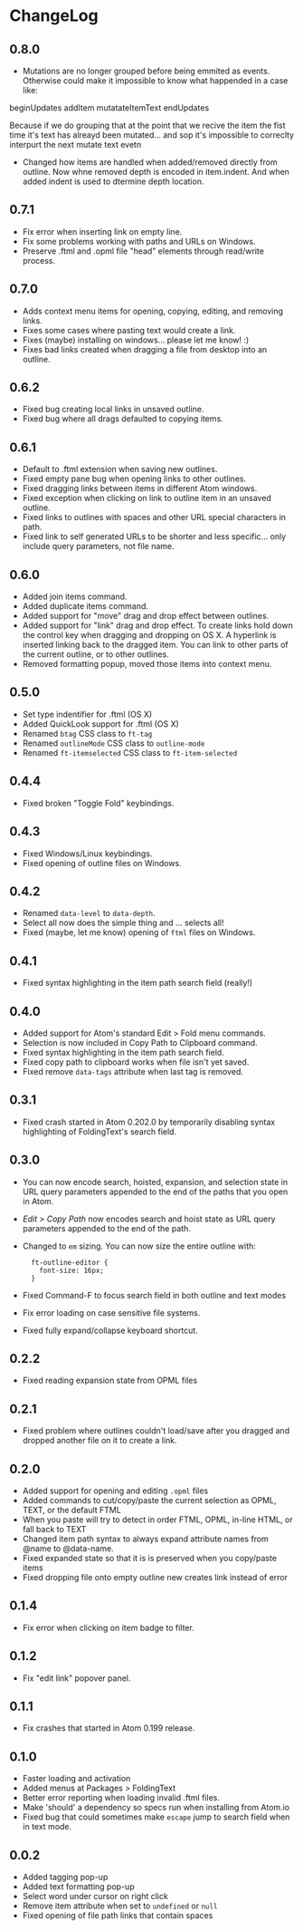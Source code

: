 # ChangeLog

## 0.8.0

- Mutations are no longer grouped before being emmited as events. Otherwise could make it impossible to know what happended in a case like:

beginUpdates
addItem
mutatateItemText
endUpdates

Because if we do grouping that at the point that we recive the item the fist time it's text has alreayd been mutated... and sop it's impossible to correclty interpurt the next mutate text evetn

- Changed how items are handled when added/removed directly from outline. Now whne removed depth is encoded in item.indent. And when added indent is used to dtermine depth location.

## 0.7.1

- Fix error when inserting link on empty line.
- Fix some problems working with paths and URLs on Windows.
- Preserve .ftml and .opml file "head" elements through read/write process.

## 0.7.0

- Adds context menu items for opening, copying, editing, and removing links.
- Fixes some cases where pasting text would create a link.
- Fixes (maybe) installing on windows... please let me know! :)
- Fixes bad links created when dragging a file from desktop into an outline.

## 0.6.2

- Fixed bug creating local links in unsaved outline.
- Fixed bug where all drags defaulted to copying items.

## 0.6.1

- Default to .ftml extension when saving new outlines.
- Fixed empty pane bug when opening links to other outlines.
- Fixed dragging links between items in different Atom windows.
- Fixed exception when clicking on link to outline item in an unsaved outline.
- Fixed links to outlines with spaces and other URL special characters in path.
- Fixed link to self generated URLs to be shorter and less specific... only include query parameters, not file name.

## 0.6.0

- Added join items command.
- Added duplicate items command.
- Added support for "move" drag and drop effect between outlines.
- Added support for "link" drag and drop effect. To create links hold down the control key when dragging and dropping on OS X. A hyperlink is inserted linking back to the dragged item. You can link to other parts of the current outline, or to other outlines.
- Removed formatting popup, moved those items into context menu.

## 0.5.0

- Set type indentifier for .ftml (OS X)
- Added QuickLook support for .ftml (OS X)
- Renamed `btag` CSS class to `ft-tag`
- Renamed `outlineMode` CSS class to `outline-mode`
- Renamed `ft-itemselected` CSS class to `ft-item-selected`

## 0.4.4

- Fixed broken "Toggle Fold" keybindings.

## 0.4.3

- Fixed Windows/Linux keybindings.
- Fixed opening of outline files on Windows.

## 0.4.2

- Renamed `data-level` to `data-depth`.
- Select all now does the simple thing and ... selects all!
- Fixed (maybe, let me know) opening of `ftml` files on Windows.

## 0.4.1

- Fixed syntax highlighting in the item path search field (really!)

## 0.4.0

- Added support for Atom's standard Edit > Fold menu commands.
- Selection is now included in Copy Path to Clipboard command.
- Fixed syntax highlighting in the item path search field.
- Fixed copy path to clipboard works when file isn't yet saved.
- Fixed remove `data-tags` attribute when last tag is removed.

## 0.3.1

- Fixed crash started in Atom 0.202.0 by temporarily disabling syntax highlighting of FoldingText's search field.

## 0.3.0

- You can now encode search, hoisted, expansion, and selection state in URL query parameters appended to the end of the paths that you open in Atom.

- *Edit > Copy Path* now encodes search and hoist state as URL query parameters appended to the end of the path.

- Changed to `em` sizing. You can now size the entire outline with:

        ft-outline-editor {
          font-size: 16px;
        }

- Fixed Command-F to focus search field in both outline and text modes

- Fix error loading on case sensitive file systems.

- Fixed fully expand/collapse keyboard shortcut.

## 0.2.2

- Fixed reading expansion state from OPML files

## 0.2.1

- Fixed problem where outlines couldn't load/save after you dragged and dropped another file on it to create a link.

## 0.2.0

- Added support for opening and editing `.opml` files
- Added commands to cut/copy/paste the current selection as OPML, TEXT, or the default FTML
- When you paste will try to detect in order FTML, OPML, in-line HTML, or fall back to TEXT
- Changed item path syntax to always expand attribute names from @name to @data-name.
- Fixed expanded state so that it is is preserved when you copy/paste items
- Fixed dropping file onto empty outline new creates link instead of error

## 0.1.4

- Fix error when clicking on item badge to filter.

## 0.1.2

- Fix "edit link" popover panel.

## 0.1.1

- Fix crashes that started in Atom 0.199 release.

## 0.1.0

- Faster loading and activation
- Added menus at Packages > FoldingText
- Better error reporting when loading invalid .ftml files.
- Make 'should' a dependency so specs run when installing from Atom.io
- Fixed bug that could sometimes make `escape` jump to search field when in text mode.

## 0.0.2

- Added tagging pop-up
- Added text formatting pop-up
- Select word under cursor on right click
- Remove item attribute when set to `undefined` or `null`
- Fixed opening of file path links that contain spaces
